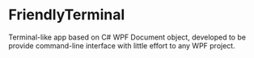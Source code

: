# FriendlyTerminal
Terminal-like app based on C# WPF Document object, developed to be provide command-line interface with little effort to any WPF project.
